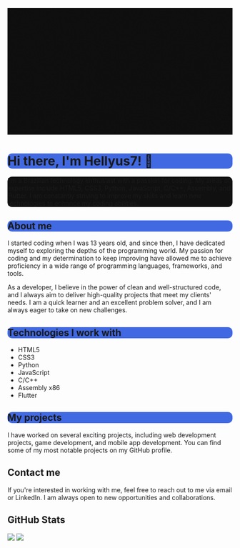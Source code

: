 ![](https://raw.githubusercontent.com/HELLYUS7/HELLYUS7/main/banner.gif)
<div align="left">
  <h1 style="background-color: royalblue;border-radius: 10px;">Hi there, I'm Hellyus7! 👋</h1>

  <p style="background-color: #101010;border-radius: 10px;">I'm a Brazilian technology enthusiast with a passion for coding. My areas of expertise include HTML5, CSS3, Python, JavaScript, C/C++, Assembly, and Flutter. I am constantly striving to improve my skills and learn new technologies to enhance my coding abilities.</p>

  <h2  style="background-color: royalblue;border-radius: 10px;">About me</h2>

  <p>I started coding when I was 13 years old, and since then, I have dedicated myself to exploring the depths of the programming world. My passion for coding and my determination to keep improving have allowed me to achieve proficiency in a wide range of programming languages, frameworks, and tools.</p>

  <p>As a developer, I believe in the power of clean and well-structured code, and I always aim to deliver high-quality projects that meet my clients' needs. I am a quick learner and an excellent problem solver, and I am always eager to take on new challenges.</p>

  <h2  style="background-color: royalblue;border-radius: 10px;">Technologies I work with</h2>

  <ul>
    <li>HTML5</li>
    <li>CSS3</li>
    <li>Python</li>
    <li>JavaScript</li>
    <li>C/C++</li>
    <li>Assembly x86</li>
    <li>Flutter</li>
  </ul>

  <h2  style="background-color: royalblue;border-radius: 10px;">My projects</h2>

  <p>I have worked on several exciting projects, including web development projects, game development, and mobile app development. You can find some of my most notable projects on my GitHub profile.</p>

  <h2>Contact me</h2>

  <p>If you're interested in working with me, feel free to reach out to me via email or LinkedIn. I am always open to new opportunities and collaborations.</p>

  <h2>GitHub Stats</h2>
  
  <img height="160em" src="https://github-readme-stats.vercel.app/api/top-langs/?username=hellyus7&layout=compact&theme=radical&langs_count=10" />

  <img height="160em" src="https://github-readme-stats.vercel.app/api?username=hellyus7&show_icons=true&theme=radical&count_private=true" />
</div>
